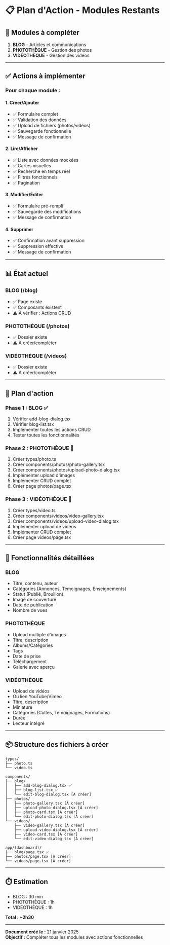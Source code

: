# 📋 Plan d'Action - Modules Restants

## 🎯 Modules à compléter

1. **BLOG** - Articles et communications
2. **PHOTOTHÈQUE** - Gestion des photos
3. **VIDÉOTHÈQUE** - Gestion des vidéos

---

## ✅ Actions à implémenter

### Pour chaque module :

#### 1. **Créer/Ajouter**
- ✅ Formulaire complet
- ✅ Validation des données
- ✅ Upload de fichiers (photos/vidéos)
- ✅ Sauvegarde fonctionnelle
- ✅ Message de confirmation

#### 2. **Lire/Afficher**
- ✅ Liste avec données mockées
- ✅ Cartes visuelles
- ✅ Recherche en temps réel
- ✅ Filtres fonctionnels
- ✅ Pagination

#### 3. **Modifier/Éditer**
- ✅ Formulaire pré-rempli
- ✅ Sauvegarde des modifications
- ✅ Message de confirmation

#### 4. **Supprimer**
- ✅ Confirmation avant suppression
- ✅ Suppression effective
- ✅ Message de confirmation

---

## 📊 État actuel

### BLOG (/blog)
- ✅ Page existe
- ✅ Composants existent
- ⚠️ À vérifier : Actions CRUD

### PHOTOTHÈQUE (/photos)
- ✅ Dossier existe
- ⚠️ À créer/compléter

### VIDÉOTHÈQUE (/videos)
- ✅ Dossier existe
- ⚠️ À créer/compléter

---

## 🚀 Plan d'action

### Phase 1 : BLOG ✅
1. Vérifier add-blog-dialog.tsx
2. Vérifier blog-list.tsx
3. Implémenter toutes les actions CRUD
4. Tester toutes les fonctionnalités

### Phase 2 : PHOTOTHÈQUE 📸
1. Créer types/photo.ts
2. Créer components/photos/photo-gallery.tsx
3. Créer components/photos/upload-photo-dialog.tsx
4. Implémenter upload d'images
5. Implémenter CRUD complet
6. Créer page photos/page.tsx

### Phase 3 : VIDÉOTHÈQUE 🎥
1. Créer types/video.ts
2. Créer components/videos/video-gallery.tsx
3. Créer components/videos/upload-video-dialog.tsx
4. Implémenter upload de vidéos
5. Implémenter CRUD complet
6. Créer page videos/page.tsx

---

## 🎨 Fonctionnalités détaillées

### BLOG
- Titre, contenu, auteur
- Catégories (Annonces, Témoignages, Enseignements)
- Statut (Publié, Brouillon)
- Image de couverture
- Date de publication
- Nombre de vues

### PHOTOTHÈQUE
- Upload multiple d'images
- Titre, description
- Albums/Catégories
- Tags
- Date de prise
- Téléchargement
- Galerie avec aperçu

### VIDÉOTHÈQUE
- Upload de vidéos
- Ou lien YouTube/Vimeo
- Titre, description
- Miniature
- Catégories (Cultes, Témoignages, Formations)
- Durée
- Lecteur intégré

---

## 📦 Structure des fichiers à créer

```
types/
├── photo.ts
└── video.ts

components/
├── blog/
│   ├── add-blog-dialog.tsx ✅
│   ├── blog-list.tsx ✅
│   └── edit-blog-dialog.tsx [À créer]
├── photos/
│   ├── photo-gallery.tsx [À créer]
│   ├── upload-photo-dialog.tsx [À créer]
│   ├── photo-card.tsx [À créer]
│   └── edit-photo-dialog.tsx [À créer]
└── videos/
    ├── video-gallery.tsx [À créer]
    ├── upload-video-dialog.tsx [À créer]
    ├── video-card.tsx [À créer]
    └── edit-video-dialog.tsx [À créer]

app/(dashboard)/
├── blog/page.tsx ✅
├── photos/page.tsx [À créer]
└── videos/page.tsx [À créer]
```

---

## ⏱️ Estimation

- BLOG : 30 min
- PHOTOTHÈQUE : 1h
- VIDÉOTHÈQUE : 1h

**Total : ~2h30**

---

**Document créé le :** 21 janvier 2025  
**Objectif :** Compléter tous les modules avec actions fonctionnelles
